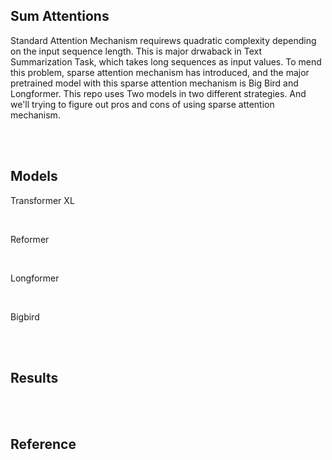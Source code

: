 ## Sum Attentions
Standard Attention Mechanism requirews quadratic complexity depending on the input sequence length. This is major drwaback in Text Summarization Task, which takes long sequences as input values. To mend this problem, sparse attention mechanism has introduced, and the major pretrained model with this sparse attention mechanism is Big Bird and Longformer. This repo uses Two models in two different strategies. And we'll trying to figure out pros and cons of using sparse attention mechanism.

<br>
<br>

## Models

Transformer XL

<br>

Reformer

<br>

Longformer

<br>

Bigbird


<br>
<br>

## Results

<br>
<br>

## Reference

<br>
